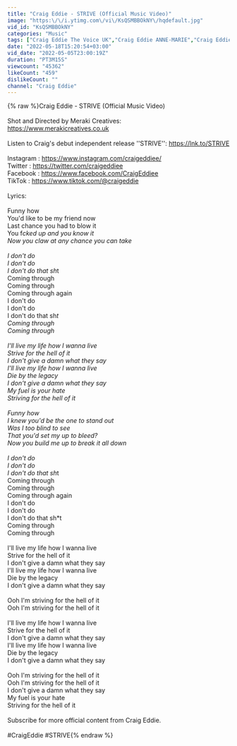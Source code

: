 ```yaml
---
title: "Craig Eddie - STRIVE (Official Music Video)"
image: "https:\/\/i.ytimg.com\/vi\/KsQSMBBOkNY\/hqdefault.jpg"
vid_id: "KsQSMBBOkNY"
categories: "Music"
tags: ["Craig Eddie The Voice UK","Craig Eddie ANNE-MARIE","Craig Eddie The Voice"]
date: "2022-05-18T15:20:54+03:00"
vid_date: "2022-05-05T23:00:19Z"
duration: "PT3M15S"
viewcount: "45362"
likeCount: "459"
dislikeCount: ""
channel: "Craig Eddie"
---
```

{% raw %}Craig Eddie - STRIVE (Official Music Video) <br /><br />Shot and Directed by Meraki Creatives:<br /><a rel="nofollow" target="blank" href="https://www.merakicreatives.co.uk">https://www.merakicreatives.co.uk</a><br /><br />Listen to Craig's debut independent release ''STRIVE'': <a rel="nofollow" target="blank" href="https://lnk.to/STRIVE">https://lnk.to/STRIVE</a><br /><br />Instagram : <a rel="nofollow" target="blank" href="https://www.instagram.com/craigeddiee/">https://www.instagram.com/craigeddiee/</a><br />Twitter : <a rel="nofollow" target="blank" href="https://twitter.com/craigeddiee">https://twitter.com/craigeddiee</a><br />Facebook : <a rel="nofollow" target="blank" href="https://www.facebook.com/CraigEddiee">https://www.facebook.com/CraigEddiee</a><br />TikTok : <a rel="nofollow" target="blank" href="https://www.tiktok.com/@craigeddie">https://www.tiktok.com/@craigeddie</a><br /><br />Lyrics:<br /><br />Funny how<br />You'd like to be my friend now<br />Last chance you had to blow it<br />You f*cked up and you know it<br />Now you claw at any chance you can take<br /><br />I don't do<br />I don't do<br />I don't do that sh*t<br />Coming through<br />Coming through<br />Coming through again<br />I don't do<br />I don't do<br />I don't do that sh*t<br />Coming through<br />Coming through<br /><br />I'll live my life how I wanna live<br />Strive for the hell of it<br />I don't give a damn what they say<br />I'll live my life how I wanna live<br />Die by the legacy<br />I don't give a damn what they say<br />My fuel is your hate<br />Striving for the hell of it<br /><br />Funny how<br />I knew you'd be the one to stand out<br />Was I too blind to see<br />That you'd set my up to bleed?<br />Now you build me up to break it all down<br /><br />I don't do<br />I don't do<br />I don't do that sh*t<br />Coming through<br />Coming through<br />Coming through again<br />I don't do<br />I don't do<br />I don't do that sh*t<br />Coming through<br />Coming through<br /><br />I'll live my life how I wanna live<br />Strive for the hell of it<br />I don't give a damn what they say<br />I'll live my life how I wanna live<br />Die by the legacy<br />I don't give a damn what they say<br /><br />Ooh I'm striving for the hell of it<br />Ooh I'm striving for the hell of it<br /><br />I'll live my life how I wanna live<br />Strive for the hell of it<br />I don't give a damn what they say<br />I'll live my life how I wanna live<br />Die by the legacy<br />I don't give a damn what they say<br /><br />Ooh I'm striving for the hell of it<br />Ooh I'm striving for the hell of it<br />I don't give a damn what they say<br />My fuel is your hate<br />Striving for the hell of it<br /><br />Subscribe for more official content from Craig Eddie.<br /><br />#CraigEddie #STRIVE{% endraw %}
